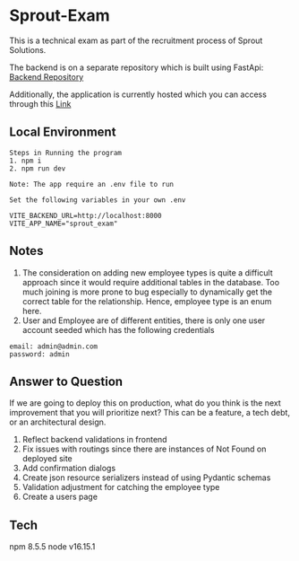 # Sprout-Exam

This is a technical exam as part of the recruitment process of Sprout Solutions. 


The backend is on a separate repository which is built using FastApi: [Backend Repository](https://github.com/Xyrk319/Sprout-Exam-BE)

Additionally, the application is currently hosted which you can access through this [Link](https://sprout-exam.onrender.com/)
## Local Environment


```
Steps in Running the program
1. npm i
2. npm run dev

Note: The app require an .env file to run

Set the following variables in your own .env

VITE_BACKEND_URL=http://localhost:8000
VITE_APP_NAME="sprout_exam"

```
## Notes

1. The consideration on adding new employee types is quite a difficult approach since it would require additional tables in the database. Too much joining is more prone to bug especially to dynamically get the correct table for the relationship. Hence, employee type is an enum here.
2. User and Employee are of different entities, there is only one user account seeded which has the following credentials
```
email: admin@admin.com
password: admin
```
## Answer to Question

If we are going to deploy this on production, what do you think is the next
improvement that you will prioritize next? This can be a feature, a tech debt, or
an architectural design.

1. Reflect backend validations in frontend
2. Fix issues with routings since there are instances of Not Found on deployed site
3. Add confirmation dialogs
4. Create json resource serializers instead of using Pydantic schemas
5. Validation adjustment for catching the employee type
6. Create a users page


## Tech

npm 8.5.5
node v16.15.1

